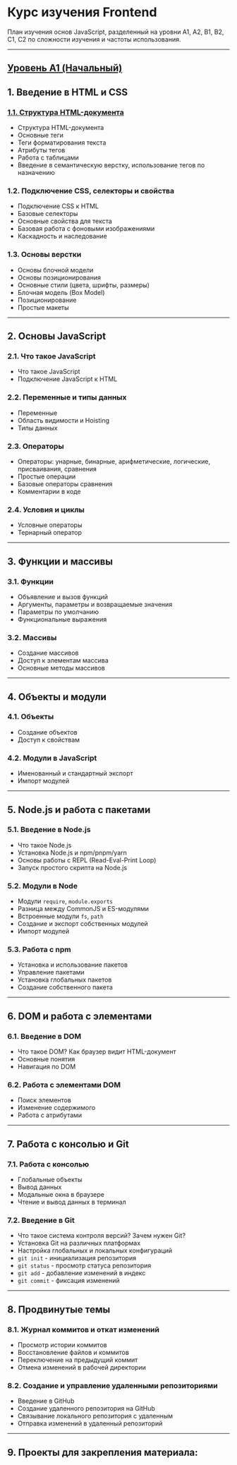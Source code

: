 # **Курс изучения Frontend**

План изучения основ JavaScript, разделенный на уровни A1, A2, B1, B2, C1, C2 по сложности изучения и частоты использования.

---

## [**Уровень A1 (Начальный)**](./A1_level/0%20Index.md)

## 1. **Введение в HTML и CSS**

### [1.1. **Структура HTML-документа**](./A1_level/1.1.%20Структура%20HTML-документа.md)

-   Структура HTML-документа
-   Основные теги
-   Теги форматирования текста
-   Атрибуты тегов
-   Работа с таблицами
-   Введение в семантическую верстку, использование тегов по назначению

### 1.2. **Подключение CSS, селекторы и свойства**

-   Подключение CSS к HTML
-   Базовые селекторы
-   Основные свойства для текста
-   Базовая работа с фоновыми изображениями
-   Каскадность и наследование

### 1.3. **Основы верстки**

-   Основы блочной модели
-   Основы позиционирования
-   Основные стили (цвета, шрифты, размеры)
-   Блочная модель (Box Model)
-   Позиционирование
-   Простые макеты

---

## 2. **Основы JavaScript**

### 2.1. **Что такое JavaScript**

-   Что такое JavaScript
-   Подключение JavaScript к HTML

### 2.2. **Переменные и типы данных**

-   Переменные
-   Область видимости и Hoisting
-   Типы данных

### 2.3. **Операторы**

-   Операторы: унарные, бинарные, арифметические, логические, присваивания, сравнения
-   Простые операции
-   Базовые операторы сравнения
-   Комментарии в коде

### 2.4. **Условия и циклы**

-   Условные операторы
-   Тернарный оператор

---

## 3. **Функции и массивы**

### 3.1. **Функции**

-   Объявление и вызов функций
-   Аргументы, параметры и возвращаемые значения
-   Параметры по умолчанию
-   Функциональные выражения

### 3.2. **Массивы**

-   Создание массивов
-   Доступ к элементам массива
-   Основные методы массивов

---

## 4. **Объекты и модули**

### 4.1. **Объекты**

-   Создание объектов
-   Доступ к свойствам

### 4.2. **Модули в JavaScript**

-   Именованный и стандартный экспорт
-   Импорт модулей

---

## 5. **Node.js и работа с пакетами**

### 5.1. **Введение в Node.js**

-   Что такое Node.js
-   Установка Node.js и npm/pnpm/yarn
-   Основы работы с REPL (Read-Eval-Print Loop)
-   Запуск простого скрипта на Node.js

### 5.2. **Модули в Node**

-   Модули `require`, `module.exports`
-   Разница между CommonJS и ES-модулями
-   Встроенные модули `fs`, `path`
-   Создание и экспорт собственных модулей
-   Импорт модулей

### 5.3. **Работа с npm**

-   Установка и использование пакетов
-   Управление пакетами
-   Установка глобальных пакетов
-   Создание собственного пакета

---

## 6. **DOM и работа с элементами**

### 6.1. **Введение в DOM**

-   Что такое DOM? Как браузер видит HTML-документ
-   Основные понятия
-   Навигация по DOM

### 6.2. **Работа с элементами DOM**

-   Поиск элементов
-   Изменение содержимого
-   Работа с атрибутами

---

## 7. **Работа с консолью и Git**

### 7.1. **Работа с консолью**

-   Глобальные объекты
-   Вывод данных
-   Модальные окна в браузере
-   Чтение и вывод данных в терминал

### 7.2. **Введение в Git**

-   Что такое система контроля версий? Зачем нужен Git?
-   Установка Git на различных платформах
-   Настройка глобальных и локальных конфигураций
-   `git init` - инициализация репозитория
-   `git status` - просмотр статуса репозитория
-   `git add` - добавление изменений в индекс
-   `git commit` - фиксация изменений

---

## 8. **Продвинутые темы**

### 8.1. **Журнал коммитов и откат изменений**

-   Просмотр истории коммитов
-   Восстановление файлов и коммитов
-   Переключение на предыдущий коммит
-   Отмена изменений в рабочей директории

### 8.2. **Создание и управление удаленными репозиториями**

-   Введение в GitHub
-   Создание удаленного репозитория на GitHub
-   Связывание локального репозитория с удаленным
-   Отправка изменений в удаленный репозиторий

---

## 9. **Проекты для закрепления материала:**
